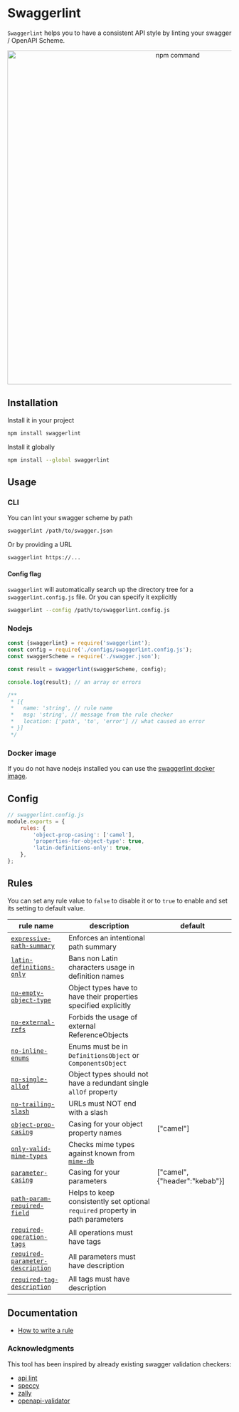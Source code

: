 # Swaggerlint

`Swaggerlint` helps you to have a consistent API style by linting your swagger / OpenAPI Scheme.

<p align="center"><img src="https://user-images.githubusercontent.com/5817809/72013495-0b443700-326f-11ea-9549-84dce1ec861e.png" width="750" alt="npm command"></p>

## Installation

Install it in your project

```sh
npm install swaggerlint
```

Install it globally

```sh
npm install --global swaggerlint
```

## Usage

### CLI

You can lint your swagger scheme by path

```sh
swaggerlint /path/to/swagger.json
```

Or by providing a URL

```sh
swaggerlint https://...
```

#### Config flag

`swaggerlint` will automatically search up the directory tree for a `swaggerlint.config.js` file. Or you can specify it explicitly

```sh
swaggerlint --config /path/to/swaggerlint.config.js
```

### Nodejs

```js
const {swaggerlint} = require('swaggerlint');
const config = require('./configs/swaggerlint.config.js');
const swaggerScheme = require('./swagger.json');

const result = swaggerlint(swaggerScheme, config);

console.log(result); // an array or errors

/**
 * [{
 *   name: 'string', // rule name
 *   msg: 'string', // message from the rule checker
 *   location: ['path', 'to', 'error'] // what caused an error
 * }]
 */
```

### Docker image

If you do not have nodejs installed you can use the [swaggerlint docker image](https://hub.docker.com/r/antonk52/alpine-swaggerlint).

## Config

```js
// swaggerlint.config.js
module.exports = {
    rules: {
        'object-prop-casing': ['camel'],
        'properties-for-object-type': true,
        'latin-definitions-only': true,
    },
};
```

## Rules

You can set any rule value to `false` to disable it or to `true` to enable and set its setting to default value.

<!-- GENERATED_START(id:rulestable;hash:1d475ac825f15b8f785e98b5c2adff41) This is generated content, do not modify by hand, to regenerate run "npm run updateDocs" -->

| rule name                                                                                | description                                                                    | default                      |
| ---------------------------------------------------------------------------------------- | ------------------------------------------------------------------------------ | ---------------------------- |
| [`expressive-path-summary`](./src/rules/expressive-path-summary/readme.md)               | Enforces an intentional path summary                                           |                              |
| [`latin-definitions-only`](./src/rules/latin-definitions-only/readme.md)                 | Bans non Latin characters usage in definition names                            |                              |
| [`no-empty-object-type`](./src/rules/no-empty-object-type/readme.md)                     | Object types have to have their properties specified explicitly                |                              |
| [`no-external-refs`](./src/rules/no-external-refs/readme.md)                             | Forbids the usage of external ReferenceObjects                                 |                              |
| [`no-inline-enums`](./src/rules/no-inline-enums/readme.md)                               | Enums must be in `DefinitionsObject` or `ComponentsObject`                     |                              |
| [`no-single-allof`](./src/rules/no-single-allof/readme.md)                               | Object types should not have a redundant single `allOf` property               |                              |
| [`no-trailing-slash`](./src/rules/no-trailing-slash/readme.md)                           | URLs must NOT end with a slash                                                 |                              |
| [`object-prop-casing`](./src/rules/object-prop-casing/readme.md)                         | Casing for your object property names                                          | ["camel"]                    |
| [`only-valid-mime-types`](./src/rules/only-valid-mime-types/readme.md)                   | Checks mime types against known from [`mime-db`](https://npm.im/mime-db)       |                              |
| [`parameter-casing`](./src/rules/parameter-casing/readme.md)                             | Casing for your parameters                                                     | ["camel",{"header":"kebab"}] |
| [`path-param-required-field`](./src/rules/path-param-required-field/readme.md)           | Helps to keep consistently set optional `required` property in path parameters |                              |
| [`required-operation-tags`](./src/rules/required-operation-tags/readme.md)               | All operations must have tags                                                  |                              |
| [`required-parameter-description`](./src/rules/required-parameter-description/readme.md) | All parameters must have description                                           |                              |
| [`required-tag-description`](./src/rules/required-tag-description/readme.md)             | All tags must have description                                                 |                              |

<!-- GENERATED_END(id:rulestable) -->

## Documentation

-   [How to write a rule](./docs/how-to-write-a-rule.md)

### Acknowledgments

This tool has been inspired by already existing swagger validation checkers:

-   [api lint](https://github.com/danielgtaylor/apilint)
-   [speccy](https://github.com/wework/speccy)
-   [zally](https://github.com/zalando/zally)
-   [openapi-validator](https://github.com/IBM/openapi-validator)
